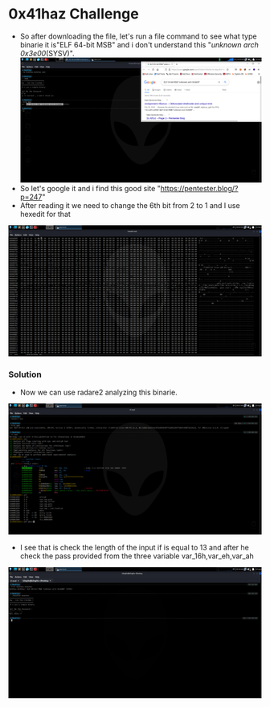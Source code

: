 # 0x41haz Challenge



- So after downloading the file, let's run a file command to see what type binarie it is"ELF 64-bit MSB" and i don't understand this "*unknown arch 0x3e00*(SYSV)".
![Source](https://github.com/b3ng0x/THM-easy-reverse/blob/main/1.png?raw=true)
- So let's google it and i find this good site "https://pentester.blog/?p=247"
- After reading it we need to change the 6th bit from 2 to 1 and I use hexedit for that




![Source](https://github.com/b3ng0x/THM-easy-reverse/blob/main/2.png?raw=true)

### Solution
- Now we can use radare2 analyzing this binarie.

![Source](https://github.com/b3ng0x/THM-easy-reverse/blob/main/3.png?raw=true)

- I see that is check the length of the input if is equal to 13
and after he check the pass provided from the three variable var_16h,var_eh,var_ah

![Source](https://github.com/b3ng0x/THM-easy-reverse/blob/main/4.png?raw=true)
